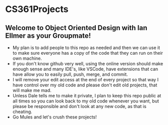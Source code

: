 # CS361Projects

## Welcome to Object Oriented Design with Ian Ellmer as your Groupmate!

- My plan is to add people to this repo as needed and then we can use it to make sure everyone has a copy of the code that they can run on their own machine.
- If you don't know github very well, using the online version should make enough sense and many IDE's, like VSCode, have extensions that can have allow you to easily pull, push, merge, and commit.
- I will remove your edit access at the end of every project so that way I have control over my old code and please don't edit old projects, that will make me mad.
- Unless Dale tells me to make it private, I plan to keep this repo public at all times so you can look back to my old code whenever you want, but please be responsible and don't look at any new code, as that is cheating.
- Go Mules and let's crush these projects!
